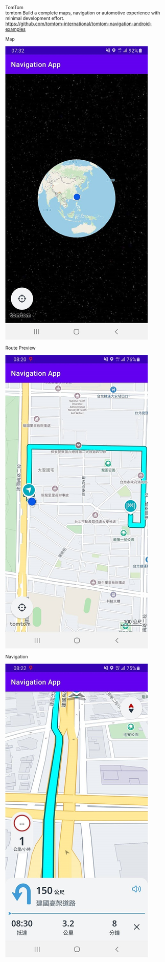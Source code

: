TomTom  
tomtom Build a complete maps, navigation or automotive experience with minimal development effort.  
https://github.com/tomtom-international/tomtom-navigation-android-examples 
  


Map  
  
![image](https://github.com/miyachun/tomtom-navigation/blob/main/demo01.jpg)  
  
Route Preview  
  
![image](https://github.com/miyachun/tomtom-navigation/blob/main/demo02.jpg)  
  
Navigation  
  
![image](https://github.com/miyachun/tomtom-navigation/blob/main/demo03.jpg)  


